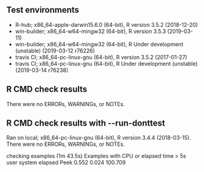 ## Test environments
* R-hub; x86_64-apple-darwin15.6.0 (64-bit), R version 3.5.2 (2018-12-20)
* win-builder; x86_64-w64-mingw32 (64-bit), R version 3.5.3 (2019-03-11)
* win-builder; x86_64-w64-mingw32 (64-bit), R Under development (unstable) (2019-03-12 r76226) 
* travis CI; x86_64-pc-linux-gnu (64-bit), R version 3.5.2 (2017-01-27)
* travis CI; x86_64-pc-linux-gnu (64-bit), R Under development (unstable) (2019-03-14 r76238)

## R CMD check results
There were no ERRORs, WARNINGs, or NOTEs.

## R CMD check results with --run-donttest
Ran on local; x86_64-pc-linux-gnu (64-bit), R version 3.4.4 (2018-03-15).  There were no ERRORs, WARNINGs, or NOTEs.

checking examples (1m 43.5s)
Examples with CPU or elapsed time > 5s
user system elapsed
Peek 0.552  0.024 100.709
